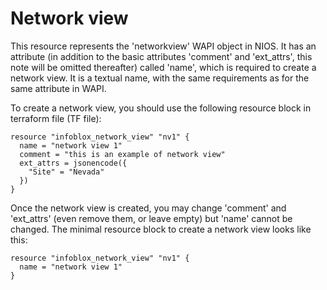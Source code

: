 # Network view

This resource represents the 'networkview' WAPI object in NIOS. It has
an attribute (in addition to the basic attributes 'comment' and
'ext_attrs', this note will be omitted thereafter) called 'name', which
is required to create a network view. It is a textual name, with the
same requirements as for the same attribute in WAPI.

To create a network view, you should use the following resource block in
terraform file (TF file):

    resource "infoblox_network_view" "nv1" {
      name = "network view 1"
      comment = "this is an example of network view"
      ext_attrs = jsonencode({
        "Site" = "Nevada"
      })
    }

Once the network view is created, you may change 'comment' and
'ext_attrs' (even remove them, or leave empty) but 'name' cannot be
changed. The minimal resource block to create a network view looks like
this:


    resource "infoblox_network_view" "nv1" {
      name = "network view 1"
    }
